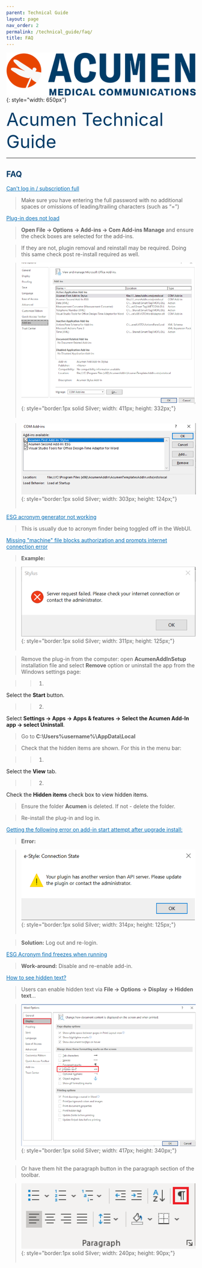 ```yaml
---
parent: Technical Guide
layout: page
nav_order: 2
permalink: /technical_guide/faq/
title: FAQ
---
```


![image](/assets/images/logo.jpg){: style="width: 650px"}

<span style="color:#003C68; font-size: 48px">Acumen Technical Guide</span>

---

## <span style="color:#003C68">FAQ</span>

<span style="color:#006BB4; text-decoration:underline">Can't log in / subscription full</span> 

>Make sure you have entering the full password with no additional spaces or omissions of leading/trailing characters (such as “=”)  

<span style="color:#006BB4; text-decoration:underline">Plug-in does not load</span> 

>**Open File → Options → Add-ins → Com Add-ins Manage** and ensure the check boxes are selected for the add-ins.

>If they are not, plugin removal and reinstall may be required. Doing this same check post re-install required as well.

>![image](/assets/images/tgf01.png){: style="border:1px solid Silver; width: 411px; height: 332px;"}<br><br/>

>![image](/assets/images/tgf02.png){: style="border:1px solid Silver; width: 303px; height: 124px;"}
<br><br/>

<span style="color:#006BB4; text-decoration:underline">ESG acronym generator not working</span> 

>This is usually due to acronym finder being toggled off in the WebUI.

<span style="color:#006BB4; text-decoration:underline">Missing "machine" file blocks authorization and prompts internet connection error</span>

>**Example:**

>![image](/assets/images/tgf03.png){: style="border:1px solid Silver; width: 311px; height: 125px;"}<br><br/>

>Remove the plug-in from the computer: open **AcumenAddInSetup** installation file and select **Remove** option or uninstall the app from the Windows settings page:

>>1.
Select the **Start** button.

>>2.
Select **Settings → Apps → Apps & features → Select the Acumen Add-In app → select Uninstall**. 

>Go to **C:\Users\%username%\AppData\Local** 

>Check that the hidden items are shown. For this in the menu bar:

>>1.
Select the **View** tab.

>>2.
Check the **Hidden items** check box to view hidden items. 

>Ensure the folder **Acumen** is deleted. If not - delete the folder.

>Re-install the plug-in and log in. 

<span style="color:#006BB4; text-decoration:underline">Getting the following error on add-in start attempt after upgrade install:</span> 

>**Error:**

>![image](/assets/images/tgf04.png){: style="border:1px solid Silver; width: 314px; height: 125px;"}<br><br/>

>**Solution:** Log out and re-login.

<span style="color:#006BB4; text-decoration:underline">ESG Acronym find freezes when running</span> 

>**Work-around:** Disable and re-enable add-in.

<span style="color:#006BB4; text-decoration:underline">How to see hidden text?</span> 

>Users can enable hidden text via **File → Options → Display → Hidden text**...

>![image](/assets/images/tgf05.png){: style="border:1px solid Silver; width: 417px; height: 340px;"}<br><br/>

>Or have them hit the paragraph button in the paragraph section of the toolbar.

>![image](/assets/images/tgf06.png){: style="border:1px solid Silver; width: 240px; height: 90px;"}<br><br/>

